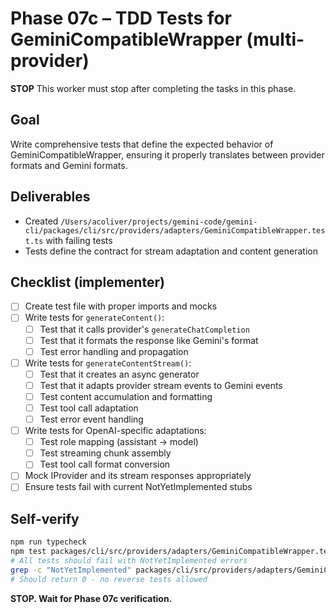 # Phase 07c – TDD Tests for GeminiCompatibleWrapper (multi-provider)

**STOP**
This worker must stop after completing the tasks in this phase.

## Goal

Write comprehensive tests that define the expected behavior of GeminiCompatibleWrapper, ensuring it properly translates between provider formats and Gemini formats.

## Deliverables

- Created `/Users/acoliver/projects/gemini-code/gemini-cli/packages/cli/src/providers/adapters/GeminiCompatibleWrapper.test.ts` with failing tests
- Tests define the contract for stream adaptation and content generation

## Checklist (implementer)

- [ ] Create test file with proper imports and mocks
- [ ] Write tests for `generateContent()`:
  - [ ] Test that it calls provider's `generateChatCompletion`
  - [ ] Test that it formats the response like Gemini's format
  - [ ] Test error handling and propagation
- [ ] Write tests for `generateContentStream()`:
  - [ ] Test that it creates an async generator
  - [ ] Test that it adapts provider stream events to Gemini events
  - [ ] Test content accumulation and formatting
  - [ ] Test tool call adaptation
  - [ ] Test error event handling
- [ ] Write tests for OpenAI-specific adaptations:
  - [ ] Test role mapping (assistant → model)
  - [ ] Test streaming chunk assembly
  - [ ] Test tool call format conversion
- [ ] Mock IProvider and its stream responses appropriately
- [ ] Ensure tests fail with current NotYetImplemented stubs

## Self-verify

```bash
npm run typecheck
npm test packages/cli/src/providers/adapters/GeminiCompatibleWrapper.test.ts
# All tests should fail with NotYetImplemented errors
grep -c "NotYetImplemented" packages/cli/src/providers/adapters/GeminiCompatibleWrapper.test.ts
# Should return 0 - no reverse tests allowed
```

**STOP. Wait for Phase 07c verification.**
